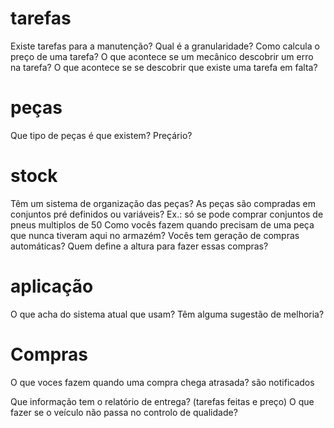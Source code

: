 # tarefas
Existe tarefas para a manutenção?
Qual é a granularidade?
Como calcula o preço de uma tarefa?
O que acontece se um mecânico descobrir um erro na tarefa?
O que acontece se se descobrir que existe uma tarefa em falta?

# peças
Que tipo de peças é que existem? Preçário?

# stock
Têm um sistema de organização das peças?
As peças são compradas em conjuntos pré definidos ou variáveis? Ex.: só se pode comprar conjuntos de pneus multiplos de 50 
Como vocês fazem quando precisam de uma peça que nunca tiveram aqui no armazém?
Vocês tem geração de compras automáticas? Quem define a altura para fazer essas compras?

# aplicação
O que acha do sistema atual que usam?
Têm alguma sugestão de melhoria?

# Compras
O que voces fazem quando uma compra chega atrasada? são notificados

Que informação tem o relatório de entrega? (tarefas feitas e preço)
O que fazer se o veículo não passa no controlo de qualidade?